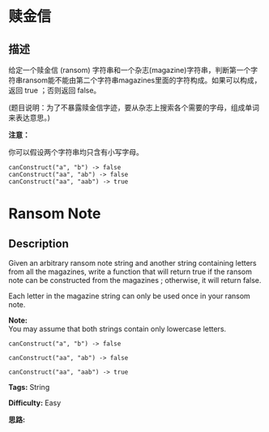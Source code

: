 # 赎金信

## 描述

给定一个赎金信 (ransom) 字符串和一个杂志(magazine)字符串，判断第一个字符串ransom能不能由第二个字符串magazines里面的字符构成。如果可以构成，返回 true ；否则返回 false。

(题目说明：为了不暴露赎金信字迹，要从杂志上搜索各个需要的字母，组成单词来表达意思。)

**注意：**

你可以假设两个字符串均只含有小写字母。

    
    
    canConstruct("a", "b") -> false
    canConstruct("aa", "ab") -> false
    canConstruct("aa", "aab") -> true
    



# Ransom Note

## Description



Given an arbitrary ransom note string and another string containing letters from all the magazines, write a function that will return true if the ransom note can be constructed from the magazines ; otherwise, it will return false.

Each letter in the magazine string can only be used once in your ransom note.

**Note:**  
You may assume that both strings contain only lowercase letters.

    
    
    canConstruct("a", "b") -> false
    canConstruct("aa", "ab") -> false
    canConstruct("aa", "aab") -> true
    


**Tags:** String

**Difficulty:** Easy

**思路:**
